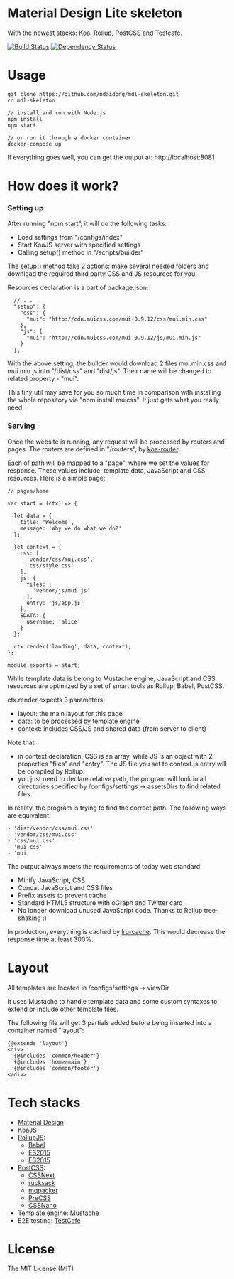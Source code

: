 # Material Design Lite skeleton

With the newest stacks: Koa, Rollup, PostCSS and Testcafe.

[![Build Status](https://travis-ci.org/ndaidong/mdl-skeleton.svg?branch=master)](https://travis-ci.org/ndaidong/mdl-skeleton)
[![Dependency Status](https://gemnasium.com/badges/github.com/ndaidong/mdl-skeleton.svg)](https://gemnasium.com/github.com/ndaidong/mdl-skeleton)


# Usage

```
git clone https://github.com/ndaidong/mdl-skeleton.git
cd mdl-skeleton

// install and run with Node.js
npm install
npm start

// or run it through a docker container
docker-compose up
```

If everything goes well, you can get the output at: http://localhost:8081


# How does it work?


### Setting up

After running "npm start", it will do the following tasks:

- Load settings from "/configs/index"
- Start KoaJS server with specified settings
- Calling setup() method in "/scripts/builder"

The setup() method take 2 actions: make several needed folders and download the required third party CSS and JS resources for you.

Resources declaration is a part of package.json:

```
  // ...
  "setup": {
    "css": {
      "mui": "http://cdn.muicss.com/mui-0.9.12/css/mui.min.css"
    },
    "js": {
      "mui": "http://cdn.muicss.com/mui-0.9.12/js/mui.min.js"
    }
  },
```

With the above setting, the builder would download 2 files mui.min.css and mui.min.js into "/dist/css" and "dist/js". Their name will be changed to related property - "mui".

This tiny util may save for you so much time in comparison with installing the whole repository via "npm install muicss". It just gets what you really need.


### Serving

Once the website is running, any request will be processed by routers and pages. The routers  are defined in "/routers", by [koa-router](https://www.npmjs.com/package/koa-router).

Each of path will be mapped to a "page", where we set the values for response. These values include: template data, JavaScript and CSS resources. Here is a simple page:

```
// pages/home

var start = (ctx) => {

  let data = {
    title: 'Welcome',
    message: 'Why we do what we do?'
  };

  let context = {
    css: [
      'vendor/css/mui.css',
      'css/style.css'
    ],
    js: {
      files: [
        'vendor/js/mui.js'
      ],
      entry: 'js/app.js'
    },
    SDATA: {
      username: 'alice'
    }
  };

  ctx.render('landing', data, context);
};

module.exports = start;
```

While template data is belong to Mustache engine, JavaScript and CSS resources are optimized by a set of smart tools as Rollup, Babel, PostCSS.

ctx.render expects 3 parameters:

- layout: the main layout for this page
- data: to be processed by template engine
- context: includes CSS/JS and shared data (from server to client)

Note that:

- in context declaration, CSS is an array, while JS is an object with 2 properties "files" and "entry". The JS file you set to context.js.entry will be compiled by Rollup.
- you just need to declare relative path, the program will look in all directories specified by /configs/settings -> assetsDirs to find related files.

In reality, the program is trying to find the correct path. The following ways are equivalent:


```
- 'dist/vendor/css/mui.css'
- 'vendor/css/mui.css'
- 'css/mui.css'
- 'mui.css'
- 'mui'
```


The output always meets the requirements of today web standard:

- Minify JavaScript, CSS
- Concat JavaScript and CSS files
- Prefix assets to prevent cache
- Standard HTML5 structure with oGraph and Twitter card
- No longer download unused JavaScript code. Thanks to Rollup tree-shaking :)

In production, everything is cached by [lru-cache](https://www.npmjs.com/package/lru-cache). This would decrease the response time at least 300%.


# Layout

All templates are located in /configs/settings -> viewDir

It uses Mustache to handle template data and some custom syntaxes to extend or include other template files.

The following file will get 3 partials added before being inserted into a container named "layout":

```
{@extends 'layout'}
<div>
  {@includes 'common/header'}
  {@includes 'home/main'}
  {@includes 'common/footer'}
</div>
```


# Tech stacks

- [Material Design](https://material.io/guidelines/)
- [KoaJS](http://koajs.com/)
- [RollupJS](https://rollupjs.org/):
  - [Babel](http://babeljs.io/)
  - [ES2015](http://es6-features.org/)
  - [ES2015](http://es6-features.org/)
- [PostCSS](http://postcss.org/):
  - [CSSNext](http://cssnext.io/)
  - [rucksack](https://simplaio.github.io/rucksack/)
  - [mqpacker](https://github.com/hail2u/node-css-mqpacker)
  - [PreCSS](https://github.com/jonathantneal/precss)
  - [CSSNano](http://cssnano.co/)
- Template engine: [Mustache](http://mustache.github.io/)
- E2E testing: [TestCafe](https://devexpress.github.io/testcafe/)


# License

The MIT License (MIT)
